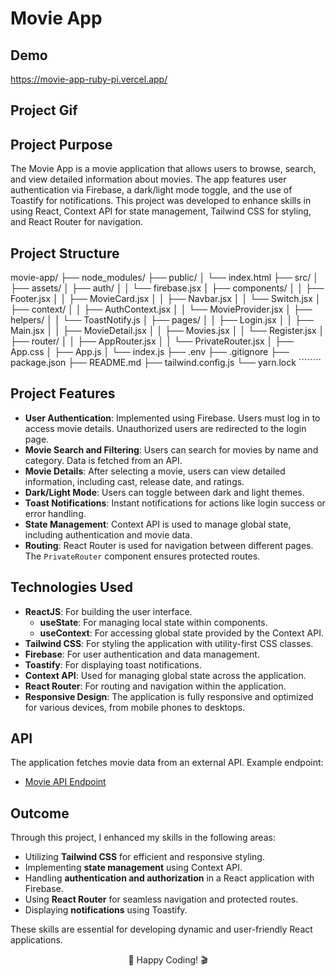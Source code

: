 # Movie App

## Demo
https://movie-app-ruby-pi.vercel.app/



## Project Gif


## Project Purpose

The Movie App is a movie application that allows users to browse, search, and view detailed information about movies. The app features user authentication via Firebase, a dark/light mode toggle, and the use of Toastify for notifications. This project was developed to enhance skills in using React, Context API for state management, Tailwind CSS for styling, and React Router for navigation.

## Project Structure

movie-app/
├── node_modules/
├── public/
│   └── index.html
├── src/
│   ├── assets/
│   ├── auth/
│   │   └── firebase.jsx
│   ├── components/
│   │   ├── Footer.jsx
│   │   ├── MovieCard.jsx
│   │   ├── Navbar.jsx
│   │   └── Switch.jsx
│   ├── context/
│   │   ├── AuthContext.jsx
│   │   └── MovieProvider.jsx
│   ├── helpers/
│   │   └── ToastNotify.js
│   ├── pages/
│   │   ├── Login.jsx
│   │   ├── Main.jsx
│   │   ├── MovieDetail.jsx
│   │   ├── Movies.jsx
│   │   └── Register.jsx
│   ├── router/
│   │   ├── AppRouter.jsx
│   │   └── PrivateRouter.jsx
│   ├── App.css
│   ├── App.js
│   └── index.js
├── .env
├── .gitignore
├── package.json
├── README.md
├── tailwind.config.js
└── yarn.lock
´´´´´´´´
## Project Features

- **User Authentication**: Implemented using Firebase. Users must log in to access movie details. Unauthorized users are redirected to the login page.
- **Movie Search and Filtering**: Users can search for movies by name and category. Data is fetched from an API.
- **Movie Details**: After selecting a movie, users can view detailed information, including cast, release date, and ratings.
- **Dark/Light Mode**: Users can toggle between dark and light themes.
- **Toast Notifications**: Instant notifications for actions like login success or error handling.
- **State Management**: Context API is used to manage global state, including authentication and movie data.
- **Routing**: React Router is used for navigation between different pages. The `PrivateRouter` component ensures protected routes.

## Technologies Used

- **ReactJS**: For building the user interface.
  - **useState**: For managing local state within components.
  - **useContext**: For accessing global state provided by the Context API.
- **Tailwind CSS**: For styling the application with utility-first CSS classes.
- **Firebase**: For user authentication and data management.
- **Toastify**: For displaying toast notifications.
- **Context API**: Used for managing global state across the application.
- **React Router**: For routing and navigation within the application.
- **Responsive Design**: The application is fully responsive and optimized for various devices, from mobile phones to desktops.

## API

The application fetches movie data from an external API. Example endpoint:

- [Movie API Endpoint](https://api.themoviedb.org/3/movie/550?api_key=${API_KEY})

## Outcome

Through this project, I enhanced my skills in the following areas:

- Utilizing **Tailwind CSS** for efficient and responsive styling.
- Implementing **state management** using Context API.
- Handling **authentication and authorization** in a React application with Firebase.
- Using **React Router** for seamless navigation and protected routes.
- Displaying **notifications** using Toastify.

These skills are essential for developing dynamic and user-friendly React applications.

<p align="center"> 📝 Happy Coding! 🎬 </p>
